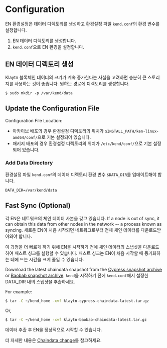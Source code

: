 # Configuration <a id="configuration"></a>

EN 환경설정은 데이터 디렉토리를 생성하고 환경설정 파일 `kend.conf`의 환경 변수를 설정합니다.

1. EN 데이터 디렉토리를 생성합니다.
2. `kend.conf`으로 EN 환경을 설정합니다.

## EN 데이터 디렉토리 생성<a id="en-data-directory-creation"></a>

Klaytn 블록체인 데이터의 크기가 계속 증가한다는 사실을 고려하면 충분히 큰 스토리지를 사용하는 것이 좋습니다. 원하는 경로에 디렉토리를 생성합니다.

```text
$ sudo mkdir -p /var/kend/data
```

## Update the Configuration File <a id="update-the-configuration-file"></a>

Configuration File Location:

* 아카이브 배포의 경우 환경설정 디렉토리의 위치가 `$INSTALL_PATH/ken-linux-amd64/conf/`으로 기본 설정되어 있습니다.
* 패키지 배포의 경우 환경설정 디렉토리의 위치가 `/etc/kend/conf/`으로 기본 설정되어 있습니다.

### Add Data Directory  <a id="add-data-directory"></a>

환경설정 파일 `kend.conf`의 데이터 디렉토리 환경 변수 `$DATA_DIR`를 업데이트해야 합니다.

```text
DATA_DIR=/var/kend/data
```

## Fast Sync \(Optional\) <a id="fast-sync-optional"></a>

각 EN은 네트워크의 체인 데이터 사본을 갖고 있습니다. If a node is out of sync, it can obtain this data from other nodes in the network -- a process known as syncing. 새로운 EN이 처음 시작되면 네트워크로부터 전체 체인 데이터를 다운로드받아와야 합니다.

이 과정을 더 빠르게 하기 위해 EN을 시작하기 전에 체인 데이터의 스냅샷을 다운로드하여 패스트 싱크를 실행할 수 있습니다. 패스트 싱크는 EN이 처음 시작할 때 동기화하는 데에 드는 시간을 크게 줄일 수 있습니다.

Download the latest chaindata snapshot from the [Cypress snapshot archive](http://packages.klaytn.net/cypress/chaindata/) or [Baobab snapshot archive](http://packages.klaytn.net/baobab/chaindata/). `kend`을 시작하기 전에 `kend.conf`에서 설정한 DATA\_DIR 내의 스냅샷을 추출하세요.

For example:

```bash
$ tar -C ~/kend_home -xvf klaytn-cypress-chaindata-latest.tar.gz
```

Or,

```bash
$ tar -C ~/kend_home -xvf klaytn-baobab-chaindata-latest.tar.gz
```

데이터 추출 후 EN을 정상적으로 시작할 수 있습니다.

더 자세한 내용은 [Chaindata change](../../../../operation-guide/chaindata-change.md)를 참고하세요.

## <a id="en-start-stop-status"></a>


